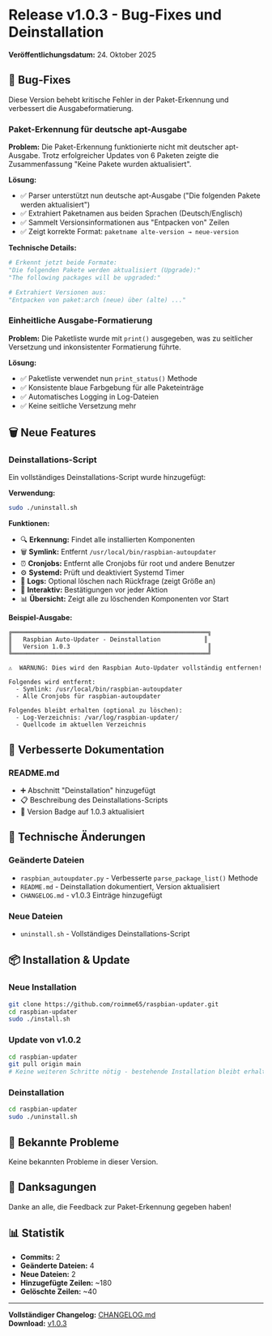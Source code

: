 # Release v1.0.3 - Bug-Fixes und Deinstallation

**Veröffentlichungsdatum:** 24. Oktober 2025

## 🐛 Bug-Fixes

Diese Version behebt kritische Fehler in der Paket-Erkennung und verbessert die Ausgabeformatierung.

### Paket-Erkennung für deutsche apt-Ausgabe

**Problem:** Die Paket-Erkennung funktionierte nicht mit deutscher apt-Ausgabe. Trotz erfolgreicher Updates von 6 Paketen zeigte die Zusammenfassung "Keine Pakete wurden aktualisiert".

**Lösung:**
- ✅ Parser unterstützt nun deutsche apt-Ausgabe ("Die folgenden Pakete werden aktualisiert")
- ✅ Extrahiert Paketnamen aus beiden Sprachen (Deutsch/Englisch)
- ✅ Sammelt Versionsinformationen aus "Entpacken von" Zeilen
- ✅ Zeigt korrekte Format: `paketname alte-version → neue-version`

**Technische Details:**
```python
# Erkennt jetzt beide Formate:
"Die folgenden Pakete werden aktualisiert (Upgrade):"
"The following packages will be upgraded:"

# Extrahiert Versionen aus:
"Entpacken von paket:arch (neue) über (alte) ..."
```

### Einheitliche Ausgabe-Formatierung

**Problem:** Die Paketliste wurde mit `print()` ausgegeben, was zu seitlicher Versetzung und inkonsistenter Formatierung führte.

**Lösung:**
- ✅ Paketliste verwendet nun `print_status()` Methode
- ✅ Konsistente blaue Farbgebung für alle Paketeinträge
- ✅ Automatisches Logging in Log-Dateien
- ✅ Keine seitliche Versetzung mehr

## 🗑️ Neue Features

### Deinstallations-Script

Ein vollständiges Deinstallations-Script wurde hinzugefügt:

**Verwendung:**
```bash
sudo ./uninstall.sh
```

**Funktionen:**
- 🔍 **Erkennung:** Findet alle installierten Komponenten
- 🗑️ **Symlink:** Entfernt `/usr/local/bin/raspbian-autoupdater`
- ⏰ **Cronjobs:** Entfernt alle Cronjobs für root und andere Benutzer
- ⚙️ **Systemd:** Prüft und deaktiviert Systemd Timer
- 📝 **Logs:** Optional löschen nach Rückfrage (zeigt Größe an)
- 💬 **Interaktiv:** Bestätigungen vor jeder Aktion
- 📊 **Übersicht:** Zeigt alle zu löschenden Komponenten vor Start

**Beispiel-Ausgabe:**
```
╔══════════════════════════════════════════════════════╗
║   Raspbian Auto-Updater - Deinstallation            ║
║   Version 1.0.3                                      ║
╚══════════════════════════════════════════════════════╝

⚠️  WARNUNG: Dies wird den Raspbian Auto-Updater vollständig entfernen!

Folgendes wird entfernt:
  - Symlink: /usr/local/bin/raspbian-autoupdater
  - Alle Cronjobs für raspbian-autoupdater

Folgendes bleibt erhalten (optional zu löschen):
  - Log-Verzeichnis: /var/log/raspbian-updater/
  - Quellcode im aktuellen Verzeichnis
```

## 📝 Verbesserte Dokumentation

### README.md
- ➕ Abschnitt "Deinstallation" hinzugefügt
- 📋 Beschreibung des Deinstallations-Scripts
- 🔄 Version Badge auf 1.0.3 aktualisiert

## 🔧 Technische Änderungen

### Geänderte Dateien
- `raspbian_autoupdater.py` - Verbesserte `parse_package_list()` Methode
- `README.md` - Deinstallation dokumentiert, Version aktualisiert
- `CHANGELOG.md` - v1.0.3 Einträge hinzugefügt

### Neue Dateien
- `uninstall.sh` - Vollständiges Deinstallations-Script

## 📦 Installation & Update

### Neue Installation
```bash
git clone https://github.com/roimme65/raspbian-updater.git
cd raspbian-updater
sudo ./install.sh
```

### Update von v1.0.2
```bash
cd raspbian-updater
git pull origin main
# Keine weiteren Schritte nötig - bestehende Installation bleibt erhalten
```

### Deinstallation
```bash
cd raspbian-updater
sudo ./uninstall.sh
```

## 🐛 Bekannte Probleme

Keine bekannten Probleme in dieser Version.

## 🙏 Danksagungen

Danke an alle, die Feedback zur Paket-Erkennung gegeben haben!

## 📊 Statistik

- **Commits:** 2
- **Geänderte Dateien:** 4
- **Neue Dateien:** 2
- **Hinzugefügte Zeilen:** ~180
- **Gelöschte Zeilen:** ~40

---

**Vollständiger Changelog:** [CHANGELOG.md](../CHANGELOG.md)  
**Download:** [v1.0.3](https://github.com/roimme65/raspbian-updater/releases/tag/v1.0.3)
